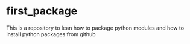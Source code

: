 # first_package
This is a repository to lean how to package python modules and how to install python packages from github
